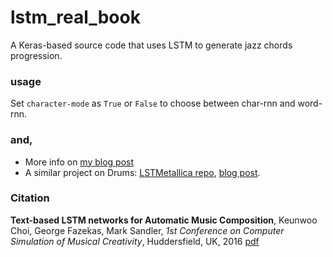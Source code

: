# lstm_real_book

A Keras-based source code that uses LSTM to generate jazz chords progression.


### usage
Set `character-mode` as `True` or `False` to choose between char-rnn and word-rnn.

### and,
 * More info on [my blog post](https://keunwoochoi.wordpress.com/2016/02/19/lstm-realbook/)
 * A similar project on Drums: [LSTMetallica repo](https://github.com/keunwoochoi/LSTMetallica), [blog post](https://keunwoochoi.wordpress.com/2016/02/23/lstmetallica/).

### Citation
**Text-based LSTM networks for Automatic Music Composition**, Keunwoo Choi, George Fazekas, Mark Sandler, *1st Conference on Computer Simulation of Musical Creativity*, Huddersfield, UK, 2016 [pdf](https://drive.google.com/open?id=0B8uiKWlnL9qDeVVCb25rRjJWRWc)
